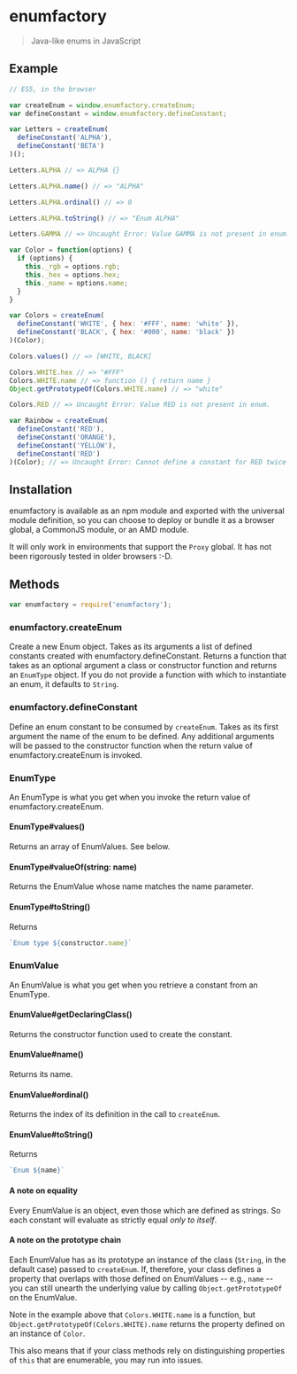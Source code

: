 # enumfactory

> Java-like enums in JavaScript

## Example

```javascript
// ES5, in the browser

var createEnum = window.enumfactory.createEnum;
var defineConstant = window.enumfactory.defineConstant;

var Letters = createEnum(
  defineConstant('ALPHA'),
  defineConstant('BETA')
)();

Letters.ALPHA // => ALPHA {}

Letters.ALPHA.name() // => "ALPHA"

Letters.ALPHA.ordinal() // => 0

Letters.ALPHA.toString() // => "Enum ALPHA"

Letters.GAMMA // => Uncaught Error: Value GAMMA is not present in enum.

var Color = function(options) {
  if (options) {
    this._rgb = options.rgb;
    this._hex = options.hex;
    this._name = options.name;
  }
}

var Colors = createEnum(
  defineConstant('WHITE', { hex: '#FFF', name: 'white' }),
  defineConstant('BLACK', { hex: '#000', name: 'black' })
)(Color);

Colors.values() // => [WHITE, BLACK]

Colors.WHITE.hex // => "#FFF"
Colors.WHITE.name // => function () { return name }
Object.getPrototypeOf(Colors.WHITE.name) // => "white"

Colors.RED // => Uncaught Error: Value RED is not present in enum.

var Rainbow = createEnum(
  defineConstant('RED'),
  defineConstant('ORANGE'),
  defineConstant('YELLOW'),
  defineConstant('RED')
)(Color); // => Uncaught Error: Cannot define a constant for RED twice in the same enum
```

## Installation

enumfactory is available as an npm module and exported with the universal module definition, so you can choose to deploy or bundle it as a browser global, a CommonJS module, or an AMD module.

It will only work in environments that support the `Proxy` global. It has not been rigorously tested in older browsers :-D.

## Methods

```javascript
var enumfactory = require('enumfactory');
```

### enumfactory.createEnum
Create a new Enum object. Takes as its arguments a list of defined constants created with enumfactory.defineConstant. Returns a function that takes as an optional argument a class or constructor function and returns an `EnumType` object. If you do not provide a function with which to instantiate an enum, it defaults to `String`.

### enumfactory.defineConstant
Define an enum constant to be consumed by `createEnum`. Takes as its first argument the name of the enum to be defined. Any additional arguments will be passed to the constructor function when the return value of enumfactory.createEnum is invoked.

### EnumType
An EnumType is what you get when you invoke the return value of enumfactory.createEnum.

#### EnumType#values()
Returns an array of EnumValues. See below.

#### EnumType#valueOf(string: name)
Returns the EnumValue whose name matches the name parameter.

#### EnumType#toString()
Returns
```javascript
`Enum type ${constructor.name}`
```

### EnumValue
An EnumValue is what you get when you retrieve a constant from an EnumType.

#### EnumValue#getDeclaringClass()
Returns the constructor function used to create the constant.

#### EnumValue#name()
Returns its name.

#### EnumValue#ordinal()
Returns the index of its definition in the call to `createEnum`.

#### EnumValue#toString()
Returns
```javascript
`Enum ${name}`
```

#### A note on equality
Every EnumValue is an object, even those which are defined as strings. So each constant will evaluate as strictly equal *only to itself*.

#### A note on the prototype chain
Each EnumValue has as its prototype an instance of the class (`String`, in the default case) passed to `createEnum`. If, therefore, your class defines a property that overlaps with those defined on EnumValues -- e.g., `name` -- you can still unearth the underlying value by calling `Object.getPrototypeOf` on the EnumValue.

Note in the example above that `Colors.WHITE.name` is a function, but `Object.getPrototypeOf(Colors.WHITE).name` returns the property defined on an instance of `Color`.

This also means that if your class methods rely on distinguishing properties of `this` that are enumerable, you may run into issues.
